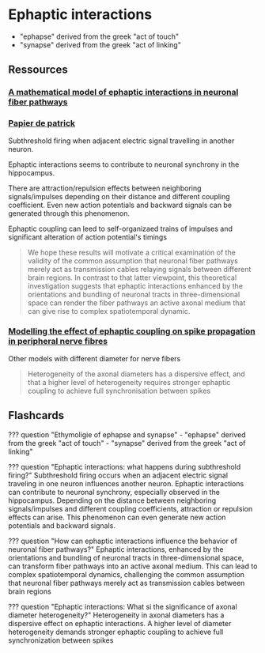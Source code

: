 
# Ephaptic interactions

- "ephapse" derived from the greek "act of touch"
- "synapse" derived from the greek "act of linking"

## Ressources
### [A mathematical model of ephaptic interactions in neuronal fiber pathways](https://www.ncbi.nlm.nih.gov/pmc/articles/PMC7462434/pdf/netn-04-595.pdf)

### [Papier de patrick](https://www.researchgate.net/publication/359636101_Associative_Memory_Formation_and_Perception_A_Consideration_of_How_Ephaptic_Cortical_Field_Interference_Excites_Branched_Pyramidal_Neuron_Axons_to_Link_with_Synchronously_Activated_Primary_Cortical_Se)

Subthreshold firing when adjacent electric signal travelling in another neuron.

Ephaptic interactions seems to contribute to neuronal synchrony in the hippocampus.

There are attraction/repulsion effects between neighboring signals/impulses depending on their distance and different coupling coefficient. Even new action potentials and backward signals can be generated through this phenomenon.

Ephaptic coupling can leed to self-organizaed trains of impulses and significant alteration of action potential's timings

> We hope these results will motivate a critical examination of the validity of the common assumption that neuronal fiber pathways merely act as transmission cables relaying signals between different brain regions.
In contrast to that latter viewpoint, this theoretical investigation suggests that ephaptic interactions enhanced by the orientations and bundling of neuronal tracts in three-dimensional space can render the fiber pathways an active axonal medium that can give rise to complex spatiotemporal dynamic.

### [Modelling the effect of ephaptic coupling on spike propagation in peripheral nerve fibres](https://link.springer.com/article/10.1007/s00422-022-00934-9)
Other models with different diameter for nerve fibers

> Heterogeneity of the axonal diameters has a dispersive effect, and that a higher level of heterogeneity requires stronger ephaptic coupling to achieve full synchronisation between spikes


## Flashcards
??? question "Ethymoligie of ephapse and synapse"
    - "ephapse" derived from the greek "act of touch"
    - "synapse" derived from the greek "act of linking"

??? question "Ephaptic interactions: what happens during subthreshold firing?"
    Subthreshold firing occurs when an adjacent electric signal traveling in one neuron influences another neuron. Ephaptic interactions can contribute to neuronal synchrony, especially observed in the hippocampus. Depending on the distance between neighboring signals/impulses and different coupling coefficients, attraction or repulsion effects can arise. This phenomenon can even generate new action potentials and backward signals.

??? question "How can ephaptic interactions influence the behavior of neuronal fiber pathways?"
    Ephaptic interactions, enhanced by the orientations and bundling of neuronal tracts in three-dimensional space, can transform fiber pathways into an active axonal medium. This can lead to complex spatiotemporal dynamics, challenging the common assumption that neuronal fiber pathways merely act as transmission cables between brain regions

??? question "Ephaptic interactions: What si the significance of axonal diameter heterogeneity?"
    Heterogeneity in axonal diameters has a dispersive effect on ephaptic interactions. A higher level of diameter heterogeneity demands stronger ephaptic coupling to achieve full synchronization between spikes
